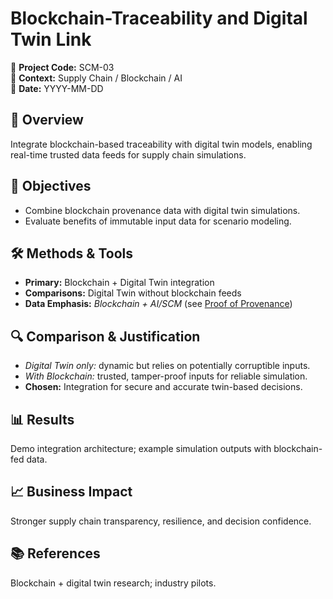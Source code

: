 # Blockchain-Traceability and Digital Twin Link

📂 **Project Code:** SCM-03  
📄 **Context:** Supply Chain / Blockchain / AI  
📅 **Date:** YYYY-MM-DD

## 📌 Overview
Integrate blockchain-based traceability with digital twin models, enabling real-time trusted data feeds for supply chain simulations.

## 🎯 Objectives
- Combine blockchain provenance data with digital twin simulations.  
- Evaluate benefits of immutable input data for scenario modeling.

## 🛠️ Methods & Tools
- **Primary:** Blockchain + Digital Twin integration  
- **Comparisons:** Digital Twin without blockchain feeds  
- **Data Emphasis:** *Blockchain + AI/SCM* (see [Proof of Provenance](../../glossary.md#-blockchain--emerging-tech))

## 🔍 Comparison & Justification
- *Digital Twin only:* dynamic but relies on potentially corruptible inputs.  
- *With Blockchain:* trusted, tamper-proof inputs for reliable simulation.  
- **Chosen:** Integration for secure and accurate twin-based decisions.

## 📊 Results
Demo integration architecture; example simulation outputs with blockchain-fed data.

## 📈 Business Impact
Stronger supply chain transparency, resilience, and decision confidence.

## 📚 References
Blockchain + digital twin research; industry pilots.
